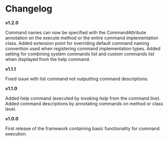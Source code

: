 # Changelog #

__v1.2.0__

Command names can now be specified with the CommandAttribute annotation on the execute method or the entire command implementation class.
Added extension point for overriding default command naming convention used when registering command implementation types.
Added setting for combining system commands list and custom commands list when displayed from the help command.

__v1.1.1__

Fixed issue with list command not outputting command descriptions.

__v1.1.0__

Added help command (executed by invoking _help_ from the command line).
Added command descriptions by annotating commands on method or class level.

__v1.0.0__

First release of the framework containing basic functionality for command execution.

